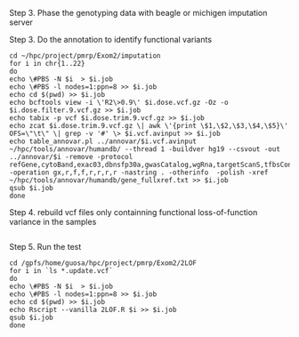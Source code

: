 Step 3. Phase the genotyping data with beagle or michigen imputation server


Step 3. Do the annotation to identify functional variants
```
cd ~/hpc/project/pmrp/Exom2/imputation
for i in chr{1..22} 
do
echo \#PBS -N $i  > $i.job
echo \#PBS -l nodes=1:ppn=8 >> $i.job
echo cd $(pwd) >> $i.job
echo bcftools view -i \'R2\>0.9\' $i.dose.vcf.gz -Oz -o $i.dose.filter.9.vcf.gz >> $i.job
echo tabix -p vcf $i.dose.trim.9.vcf.gz >> $i.job
echo zcat $i.dose.trim.9.vcf.gz \| awk \'{print \$1,\$2,\$3,\$4,\$5}\' OFS=\"\t\" \| grep -v '#' \> $i.vcf.avinput >> $i.job
echo table_annovar.pl ../annovar/$i.vcf.avinput ~/hpc/tools/annovar/humandb/ --thread 1 -buildver hg19 --csvout -out ../annovar/$i -remove -protocol refGene,cytoBand,exac03,dbnsfp30a,gwasCatalog,wgRna,targetScanS,tfbsConsSites -operation gx,r,f,f,r,r,r,r -nastring . -otherinfo  -polish -xref ~/hpc/tools/annovar/humandb/gene_fullxref.txt >> $i.job
qsub $i.job
done
```
Step 4. rebuild vcf files only containning functional loss-of-function variance in the samples
```
```

Step 5. Run the test
```
cd /gpfs/home/guosa/hpc/project/pmrp/Exom2/2LOF
for i in `ls *.update.vcf`
do
echo \#PBS -N $i  > $i.job
echo \#PBS -l nodes=1:ppn=8 >> $i.job
echo cd $(pwd) >> $i.job
echo Rscript --vanilla 2LOF.R $i >> $i.job
qsub $i.job
done
```
